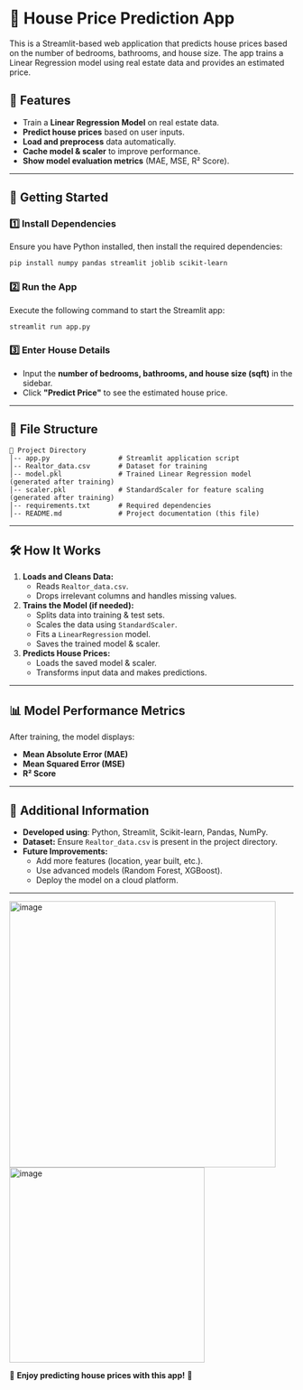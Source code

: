 # 🏡 House Price Prediction App

This is a Streamlit-based web application that predicts house prices based on the number of bedrooms, bathrooms, and house size. The app trains a Linear Regression model using real estate data and provides an estimated price.

## 📌 Features
- Train a **Linear Regression Model** on real estate data.
- **Predict house prices** based on user inputs.
- **Load and preprocess** data automatically.
- **Cache model & scaler** to improve performance.
- **Show model evaluation metrics** (MAE, MSE, R² Score).

---

## 🚀 Getting Started
### 1️⃣ **Install Dependencies**
Ensure you have Python installed, then install the required dependencies:
```bash
pip install numpy pandas streamlit joblib scikit-learn
```

### 2️⃣ **Run the App**
Execute the following command to start the Streamlit app:
```bash
streamlit run app.py
```

### 3️⃣ **Enter House Details**
- Input the **number of bedrooms, bathrooms, and house size (sqft)** in the sidebar.
- Click **"Predict Price"** to see the estimated house price.

---

## 📂 File Structure
```
📁 Project Directory
│-- app.py                 # Streamlit application script
│-- Realtor_data.csv       # Dataset for training
│-- model.pkl              # Trained Linear Regression model (generated after training)
│-- scaler.pkl             # StandardScaler for feature scaling (generated after training)
│-- requirements.txt       # Required dependencies
│-- README.md              # Project documentation (this file)
```

---

## 🛠 How It Works
1. **Loads and Cleans Data:**
   - Reads `Realtor_data.csv`.
   - Drops irrelevant columns and handles missing values.
2. **Trains the Model (if needed):**
   - Splits data into training & test sets.
   - Scales the data using `StandardScaler`.
   - Fits a `LinearRegression` model.
   - Saves the trained model & scaler.
3. **Predicts House Prices:**
   - Loads the saved model & scaler.
   - Transforms input data and makes predictions.

---

## 📊 Model Performance Metrics
After training, the model displays:
- **Mean Absolute Error (MAE)**
- **Mean Squared Error (MSE)**
- **R² Score**

---

## 🔗 Additional Information
- **Developed using**: Python, Streamlit, Scikit-learn, Pandas, NumPy.
- **Dataset:** Ensure `Realtor_data.csv` is present in the project directory.
- **Future Improvements:**
  - Add more features (location, year built, etc.).
  - Use advanced models (Random Forest, XGBoost).
  - Deploy the model on a cloud platform.

---

<img width="472" alt="image" src="https://github.com/user-attachments/assets/c977c97b-dce1-43a6-a53d-e89886c5d485" />


<img width="346" alt="image" src="https://github.com/user-attachments/assets/c6e027ca-03e6-4fa3-9aff-245fdb4b1275" />



🎯 **Enjoy predicting house prices with this app!** 🚀




